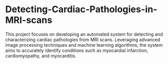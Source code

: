 # Detecting-Cardiac-Pathologies-in-MRI-scans
This project focuses on developing an automated system for detecting and characterizing cardiac pathologies from MRI scans. Leveraging advanced image processing techniques and machine learning algorithms, the system aims to accurately identify conditions such as myocardial infarction, cardiomyopathy, and myocarditis.
